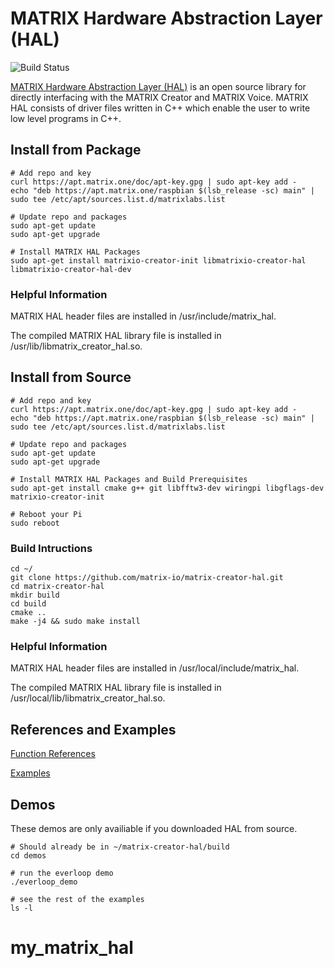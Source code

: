 # MATRIX Hardware Abstraction Layer (HAL)

![Build Status](https://drone.matrix.one/api/badges/matrix-io/matrix-creator-hal/status.svg)

[MATRIX Hardware Abstraction Layer (HAL)](https://matrix-io.github.io/matrix-documentation/matrix-hal/overview/) is an open source library for directly interfacing with the MATRIX Creator and MATRIX Voice. MATRIX HAL consists of driver files written in C++ which enable the user to write low level programs in C++.

## Install from Package

```
# Add repo and key
curl https://apt.matrix.one/doc/apt-key.gpg | sudo apt-key add -
echo "deb https://apt.matrix.one/raspbian $(lsb_release -sc) main" | sudo tee /etc/apt/sources.list.d/matrixlabs.list

# Update repo and packages
sudo apt-get update
sudo apt-get upgrade

# Install MATRIX HAL Packages
sudo apt-get install matrixio-creator-init libmatrixio-creator-hal libmatrixio-creator-hal-dev
```

### Helpful Information

MATRIX HAL header files are installed in /usr/include/matrix_hal.

The compiled MATRIX HAL library file is installed in /usr/lib/libmatrix_creator_hal.so.

## Install from Source

```
# Add repo and key
curl https://apt.matrix.one/doc/apt-key.gpg | sudo apt-key add -
echo "deb https://apt.matrix.one/raspbian $(lsb_release -sc) main" | sudo tee /etc/apt/sources.list.d/matrixlabs.list

# Update repo and packages
sudo apt-get update
sudo apt-get upgrade

# Install MATRIX HAL Packages and Build Prerequisites
sudo apt-get install cmake g++ git libfftw3-dev wiringpi libgflags-dev matrixio-creator-init

# Reboot your Pi
sudo reboot
```

### Build Intructions

```
cd ~/
git clone https://github.com/matrix-io/matrix-creator-hal.git
cd matrix-creator-hal
mkdir build
cd build
cmake ..
make -j4 && sudo make install
```

### Helpful Information
MATRIX HAL header files are installed in /usr/local/include/matrix_hal.

The compiled MATRIX HAL library file is installed in /usr/local/lib/libmatrix_creator_hal.so.

## References and Examples

[Function References](https://matrix-io.github.io/matrix-documentation/matrix-hal/reference/)

[Examples](https://matrix-io.github.io/matrix-documentation/matrix-hal/examples/)

## Demos

These demos are only availiable if you downloaded HAL from source.

```
# Should already be in ~/matrix-creator-hal/build
cd demos

# run the everloop demo
./everloop_demo

# see the rest of the examples
ls -l
```
# my_matrix_hal
